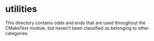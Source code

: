 utilities
=========

This directory contains odds and ends that are used throughout the CMakeTest
module, but haven't been classified as belonging to other categories.
